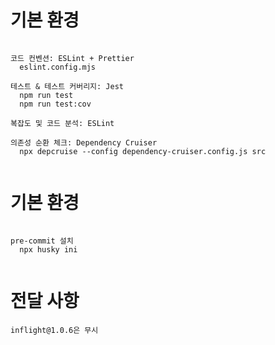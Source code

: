 # 기본 환경

```

코드 컨벤션: ESLint + Prettier
  eslint.config.mjs

테스트 & 테스트 커버리지: Jest
  npm run test
  npm run test:cov

복잡도 및 코드 분석: ESLint

의존성 순환 체크: Dependency Cruiser
  npx depcruise --config dependency-cruiser.config.js src


```

# 기본 환경

```

pre-commit 설치
  npx husky ini
  
```



# 전달 사항

```
inflight@1.0.6은 무시

```